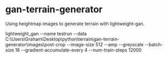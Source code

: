 # gan-terrain-generator
Using heightmap images to generate terrain with lightweight-gan.

lightweight_gan --name testrun --data C:\Users\Graham\Desktop\python\terrain\gan-terrain-generator\images\post-crop --image-size 512 --amp --greyscale --batch-size 16 --gradient-accumulate-every 4 --num-train-steps 12000
